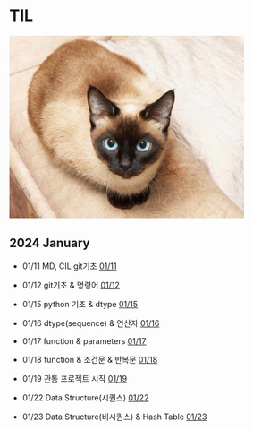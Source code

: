# TIL

![cat](./asset/images/SiamCat.jpg)

## 2024 January

* 01/11 MD, CIL git기초 [01/11](./January/ssafy_01_11.md)

* 01/12 git기초 & 명령어 [01/12](./January/ssafy_01_12.md)

* 01/15 python 기초 & dtype [01/15](./January/ssafy_01_15.md)

* 01/16 dtype(sequence) & 연산자 [01/16](./January/ssafy_01_16.md)

* 01/17 function & parameters [01/17](./January/ssafy_01_17.md)

* 01/18 function & 조건문 & 반복문 [01/18](./January/ssafy_01_18.md)

* 01/19 관통 프로젝트 시작 [01/19](./January/ssafy_01_19.md)

* 01/22 Data Structure(시퀀스) [01/22](./January/ssafy_01_22.md)

* 01/23 Data Structure(비시퀀스) & Hash Table [01/23](./January/ssafy_01_23.md)
